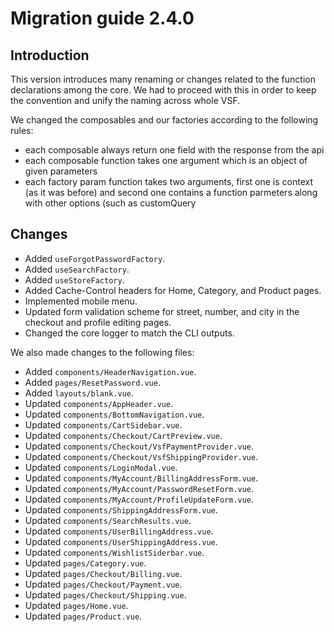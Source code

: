 # Migration guide 2.4.0

## Introduction

This version introduces many renaming or changes related to the function declarations among the core.
We had to proceed with this in order to keep the convention and unify the naming across whole VSF.

We changed the composables and our factories according to the following rules:
- each composable always return one field with the response from the api
- each composable function takes one argument which is an object of given parameters
- each factory param function takes two arguments, first one is context (as it was before) and second one contains a function parmeters along with other options (such as customQuery
## Changes

- Added `useForgotPasswordFactory`.
- Added `useSearchFactory`.
- Added `useStoreFactory`.
- Added Cache-Control headers for Home, Category, and Product pages.
- Implemented mobile menu.
- Updated form validation scheme for street, number, and city in the checkout and profile editing pages.
- Changed the core logger to match the CLI outputs.

We also made changes to the following files:
- Added `components/HeaderNavigation.vue`.
- Added `pages/ResetPassword.vue`.
- Added `layouts/blank.vue`.
- Updated `components/AppHeader.vue`.
- Updated `components/BottomNavigation.vue`.
- Updated `components/CartSidebar.vue`.
- Updated `components/Checkout/CartPreview.vue`.
- Updated `components/Checkout/VsfPaymentProvider.vue`.
- Updated `components/Checkout/VsfShippingProvider.vue`.
- Updated `components/LoginModal.vue`.
- Updated `components/MyAccount/BillingAddressForm.vue`.
- Updated `components/MyAccount/PasswordResetForm.vue`.
- Updated `components/MyAccount/ProfileUpdateForm.vue`.
- Updated `components/ShippingAddressForm.vue`.
- Updated `components/SearchResults.vue`.
- Updated `components/UserBillingAddress.vue`.
- Updated `components/UserShippingAddress.vue`.
- Updated `components/WishlistSiderbar.vue`.
- Updated `pages/Category.vue`.
- Updated `pages/Checkout/Billing.vue`.
- Updated `pages/Checkout/Payment.vue`.
- Updated `pages/Checkout/Shipping.vue`.
- Updated `pages/Home.vue`.
- Updated `pages/Product.vue`.
